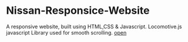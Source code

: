 # Nissan-Responsice-Website
A responsive website, built using HTML,CSS &amp; Javascript. Locomotive.js javascript Library used for smooth scrolling.
<a href="https://nissan-responsive.netlify.app/">open</a>
